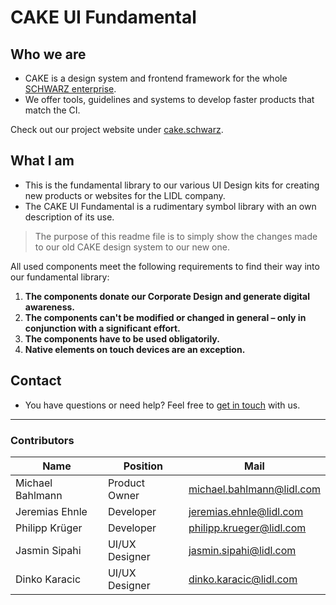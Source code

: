 # CAKE UI Fundamental

## Who we are

- CAKE is a design system and frontend framework for the whole [SCHWARZ enterprise](https://jobs.schwarz/).
- We offer tools, guidelines and systems to develop faster products that match the CI.

Check out our project website under [cake.schwarz](https://cake.schwarz).

## What I am

- This is the fundamental library to our various UI Design kits for creating new products or websites for the LIDL company.
- The CAKE UI Fundamental is a rudimentary symbol library with an own description of its use.

> The purpose of this readme file is to simply show the changes made to our old CAKE design system to our new one.

All used components meet the following requirements to find their way into our fundamental library:

  1. **The components donate our Corporate Design and generate digital awareness.**
  2. **The components can't be modified or changed in general – only in conjunction with a significant effort.**
  3. **The components have to be used obligatorily.**
  4. **Native elements on touch devices are an exception.**

## Contact

- You have questions or need help? Feel free to [get in touch](mailto:cake@lidl.com) with us.

---

### Contributors

| Name | Position | Mail |
|----|---|----|
| Michael Bahlmann | Product Owner | michael.bahlmann@lidl.com |
| Jeremias Ehnle | Developer | jeremias.ehnle@lidl.com |
| Philipp Krüger | Developer | philipp.krueger@lidl.com |
| Jasmin Sipahi | UI/UX Designer | jasmin.sipahi@lidl.com |
| Dinko Karacic | UI/UX Designer | dinko.karacic@lidl.com |
